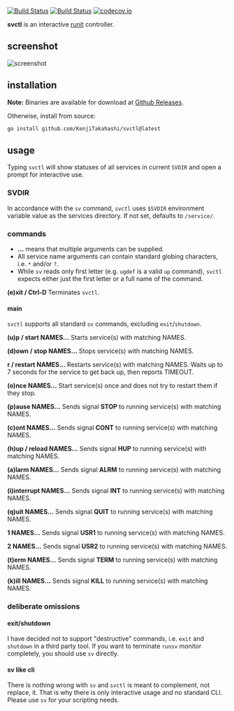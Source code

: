 [![Build Status](https://github.com/KenjiTakahashi/svctl/actions/workflows/tests.yml/badge.svg?branch=master)](https://github.com/KenjiTakahashi/svctl/actions/workflows/tests.yml)
[![Build Status](https://travis-ci.org/KenjiTakahashi/svctl.png?branch=master)](https://travis-ci.org/KenjiTakahashi/svctl) [![codecov.io](http://codecov.io/github/KenjiTakahashi/svctl/coverage.svg?branch=master)](http://codecov.io/github/KenjiTakahashi/svctl?branch=master)

**svctl** is an interactive [runit](http://smarden.org/runit/) controller.

## screenshot

![screenshot](https://img.kenji.sx/svctl_static.png)

## installation

**Note:** Binaries are available for download at [Github Releases](https://github.com/KenjiTakahashi/svctl/releases).

Otherwise, install from source:

```bash
go install github.com/KenjiTakahashi/svctl@latest
```

## usage

Typing `svctl` will show statuses of all services in current `SVDIR` and open a prompt for interactive use.

### SVDIR

In accordance with the `sv` command, `svctl` uses `$SVDIR` environment variable value as the services directory. If not set, defaults to `/service/`.

### commands

* **...** means that multiple arguments can be supplied.
* All service name arguments can contain standard globing characters, i.e. `*` and/or `?`.
* While `sv` reads only first letter (e.g. `ugdef` is a valid `up` command), `svctl` expects either just the first letter or a full name of the command.

**(e)xit / Ctrl-D** Terminates `svctl`.

#### main

`svctl` supports all standard `sv` commands, excluding `exit`/`shutdown`.


**(u)p / start NAMES...** Starts service(s) with matching NAMES.

**(d)own / stop NAMES...** Stops service(s) with matching NAMES.

**r / restart NAMES...** Restarts service(s) with matching NAMES. Waits up to 7 seconds for the service to get back up, then reports TIMEOUT.

**(o)nce NAMES...** Start service(s) once and does not try to restart them if they stop.

**(p)ause NAMES...** Sends signal **STOP** to running service(s) with matching NAMES.

**\(c)ont NAMES...** Sends signal **CONT** to running service(s) with matching NAMES.

**(h)up / reload NAMES...** Sends signal **HUP** to running service(s) with matching NAMES.

**(a)larm NAMES...** Sends signal **ALRM** to running service(s) with matching NAMES.

**(i)interrupt NAMES...** Sends signal **INT** to running service(s) with matching NAMES.

**(q)uit NAMES...** Sends signal **QUIT** to running service(s) with matching NAMES.

**1 NAMES...** Sends signal **USR1** to running service(s) with matching NAMES.

**2 NAMES...** Sends signal **USR2** to running service(s) with matching NAMES.

**(t)erm NAMES...** Sends signal **TERM** to running service(s) with matching NAMES.

**(k)ill NAMES...** Sends signal **KILL** to running service(s) with matching NAMES.

### deliberate omissions

#### exit/shutdown

I have decided not to support "destructive" commands, i.e. `exit` and `shutdown` in a third party tool. If you want to terminate `runsv` monitor completely, you should use `sv` directly.

#### sv like cli

There is nothing wrong with `sv` and `svctl` is meant to complement, not replace, it. That is why there is only interactive usage and no standard CLI. Please use `sv` for your scripting needs.
